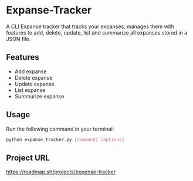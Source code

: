 # Expanse-Tracker
A CLI Expanse tracker that tracks your expanses, manages them with features to add, delete, update, list and summarize all expanses stored in a JSON file.

## Features
- Add expanse
- Delete expanse
- Update expanse
- List expanse
- Summurize expanse

## Usage
Run the following command in your terminal:
```bash
python expanse_tracker.py [command] [options]
```
## Project URL
https://roadmap.sh/projects/expense-tracker

